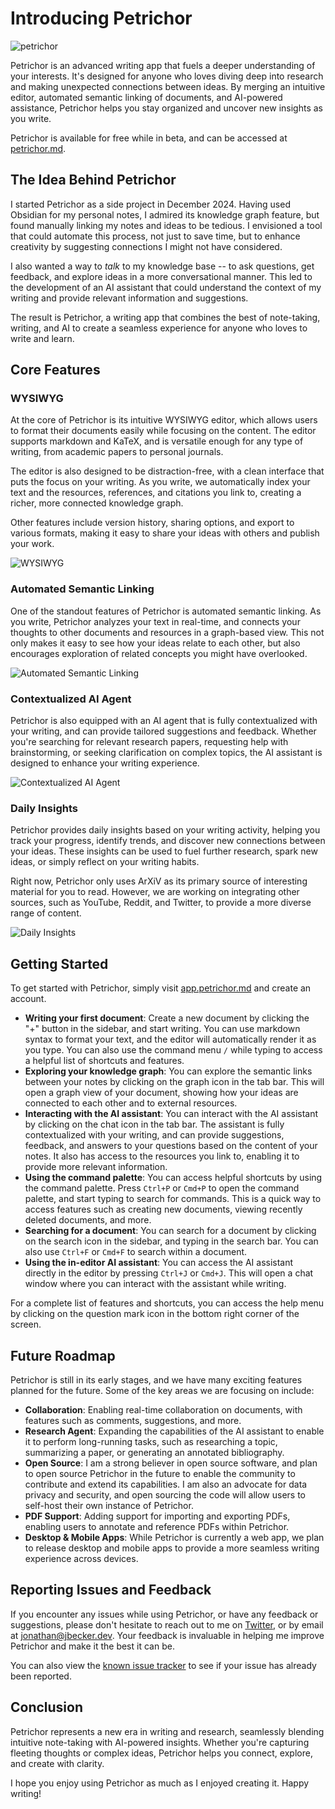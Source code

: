 # Introducing Petrichor

![petrichor](https://raw.githubusercontent.com/Jon-Becker/research/main/papers/introducing-petrichor/preview.png?fw)

Petrichor is an advanced writing app that fuels a deeper understanding of your interests. It's designed for anyone who loves diving deep into research and making unexpected connections between ideas. By merging an intuitive editor, automated semantic linking of documents, and AI-powered assistance, Petrichor helps you stay organized and uncover new insights as you write.

Petrichor is available for free while in beta, and can be accessed at [petrichor.md](https://petrichor.md).

## The Idea Behind Petrichor

I started Petrichor as a side project in December 2024. Having used Obsidian for my personal notes, I admired its knowledge graph feature, but found manually linking my notes and ideas to be tedious. I envisioned a tool that could automate this process, not just to save time, but to enhance creativity by suggesting connections I might not have considered.

I also wanted a way to *talk* to my knowledge base -- to ask questions, get feedback, and explore ideas in a more conversational manner. This led to the development of an AI assistant that could understand the context of my writing and provide relevant information and suggestions.

The result is Petrichor, a writing app that combines the best of note-taking, writing, and AI to create a seamless experience for anyone who loves to write and learn.

## Core Features

### WYSIWYG

At the core of Petrichor is its intuitive WYSIWYG editor, which allows users to format their documents easily while focusing on the content. The editor supports markdown and KaTeX, and is versatile enough for any type of writing, from academic papers to personal journals.

The editor is also designed to be distraction-free, with a clean interface that puts the focus on your writing. As you write, we automatically index your text and the resources, references, and citations you link to, creating a richer, more connected knowledge graph.

Other features include version history, sharing options, and export to various formats, making it easy to share your ideas with others and publish your work.

![WYSIWYG](https://raw.githubusercontent.com/Jon-Becker/research/main/papers/introducing-petrichor/3.png?fw)

### Automated Semantic Linking

One of the standout features of Petrichor is automated semantic linking. As you write, Petrichor analyzes your text in real-time, and connects your thoughts to other documents and resources in a graph-based view. This not only makes it easy to see how your ideas relate to each other, but also encourages exploration of related concepts you might have overlooked.

![Automated Semantic Linking](https://raw.githubusercontent.com/Jon-Becker/research/main/papers/introducing-petrichor/1.png?fw)

### Contextualized AI Agent

Petrichor is also equipped with an AI agent that is fully contextualized with your writing, and can provide tailored suggestions and feedback. Whether you're searching for relevant research papers, requesting help with brainstorming, or seeking clarification on complex topics, the AI assistant is designed to enhance your writing experience.

![Contextualized AI Agent](https://raw.githubusercontent.com/Jon-Becker/research/main/papers/introducing-petrichor/4.png?fw)

### Daily Insights

Petrichor provides daily insights based on your writing activity, helping you track your progress, identify trends, and discover new connections between your ideas. These insights can be used to fuel further research, spark new ideas, or simply reflect on your writing habits.

Right now, Petrichor only uses ArXiV as its primary source of interesting material for you to read. However, we are working on integrating other sources, such as YouTube, Reddit, and Twitter, to provide a more diverse range of content.

![Daily Insights](https://raw.githubusercontent.com/Jon-Becker/research/main/papers/introducing-petrichor/2.png?fw)

## Getting Started

To get started with Petrichor, simply visit [app.petrichor.md](https://app.petrichor.md) and create an account.

- **Writing your first document**: Create a new document by clicking the "+" button in the sidebar, and start writing. You can use markdown syntax to format your text, and the editor will automatically render it as you type. You can also use the command menu `/` while typing to access a helpful list of shortcuts and features.
- **Exploring your knowledge graph**: You can explore the semantic links between your notes by clicking on the graph icon in the tab bar. This will open a graph view of your document, showing how your ideas are connected to each other and to external resources.
- **Interacting with the AI assistant**: You can interact with the AI assistant by clicking on the chat icon in the tab bar. The assistant is fully contextualized with your writing, and can provide suggestions, feedback, and answers to your questions based on the content of your notes. It also has access to the resources you link to, enabling it to provide more relevant information.
- **Using the command palette**: You can access helpful shortcuts by using the command palette. Press `Ctrl+P` or `Cmd+P` to open the command palette, and start typing to search for commands. This is a quick way to access features such as creating new documents, viewing recently deleted documents, and more.
- **Searching for a document**: You can search for a document by clicking on the search icon in the sidebar, and typing in the search bar. You can also use `Ctrl+F` or `Cmd+F` to search within a document.
- **Using the in-editor AI assistant**: You can access the AI assistant directly in the editor by pressing `Ctrl+J` or `Cmd+J`. This will open a chat window where you can interact with the assistant while writing.

For a complete list of features and shortcuts, you can access the help menu by clicking on the question mark icon in the bottom right corner of the screen.

## Future Roadmap

Petrichor is still in its early stages, and we have many exciting features planned for the future. Some of the key areas we are focusing on include:

- **Collaboration**: Enabling real-time collaboration on documents, with features such as comments, suggestions, and more.
- **Research Agent**: Expanding the capabilities of the AI assistant to enable it to perform long-running tasks, such as researching a topic, summarizing a paper, or generating an annotated bibliography.
- **Open Source**: I am a strong believer in open source software, and plan to open source Petrichor in the future to enable the community to contribute and extend its capabilities. I am also an advocate for data privacy and security, and open sourcing the code will allow users to self-host their own instance of Petrichor.
- **PDF Support**: Adding support for importing and exporting PDFs, enabling users to annotate and reference PDFs within Petrichor.
- **Desktop & Mobile Apps**: While Petrichor is currently a web app, we plan to release desktop and mobile apps to provide a more seamless writing experience across devices.

## Reporting Issues and Feedback

If you encounter any issues while using Petrichor, or have any feedback or suggestions, please don't hesitate to reach out to me on [Twitter](https://twitter.com/beckerrjon), or by email at [jonathan@jbecker.dev](mailto:jonathan@jbecker.dev). Your feedback is invaluable in helping me improve Petrichor and make it the best it can be.

You can also view the [known issue tracker](https://app.petrichor.md/d/e4aa0e60-ebaf-4fb0-a072-92de3e0e02a9) to see if your issue has already been reported.

## Conclusion

Petrichor represents a new era in writing and research, seamlessly blending intuitive note-taking with AI-powered insights. Whether you're capturing fleeting thoughts or complex ideas, Petrichor helps you connect, explore, and create with clarity.

I hope you enjoy using Petrichor as much as I enjoyed creating it. Happy writing!
